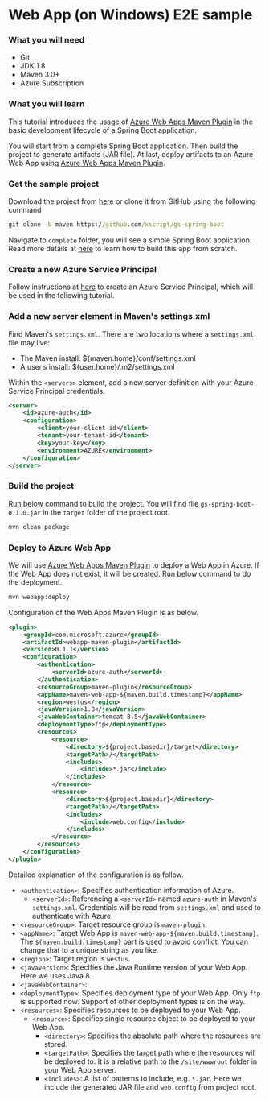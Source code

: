 # Web App (on Windows) E2E sample

### What you will need
- Git
- JDK 1.8
- Maven 3.0+
- Azure Subscription

### What you will learn
This tutorial introduces the usage of [Azure Web Apps Maven Plugin](https://github.com/Microsoft/azure-maven-plugins/tree/master/webapp-maven-plugin) 
in the basic development lifecycle of a Spring Boot application. 

You will start from a complete Spring Boot application. 
Then build the project to generate artifacts (JAR file).
At last, deploy artifacts to an Azure Web App using [Azure Web Apps Maven Plugin](https://github.com/Microsoft/azure-maven-plugins/tree/master/webapp-maven-plugin).


### Get the sample project
Download the project from [here](https://github.com/xscript/gs-spring-boot) or clone it from GitHub using the following command
 
```cmd
git clone -b maven https://github.com/xscript/gs-spring-boot 
```

Navigate to `complete` folder, you will see a simple Spring Boot application.
Read more details at [here](https://spring.io/guides/gs/spring-boot/) to learn how to build this app from scratch.

### Create a new Azure Service Principal
Follow instructions at [here](https://docs.microsoft.com/cli/azure/create-an-azure-service-principal-azure-cli#create-the-service-principal) 
to create an Azure Service Principal, which will be used in the following tutorial.

### Add a new server element in Maven's settings.xml
Find Maven's `settings.xml`. There are two locations where a `settings.xml` file may live:
- The Maven install: ${maven.home}/conf/settings.xml
- A user’s install: ${user.home}/.m2/settings.xml

Within the `<servers>` element, add a new server definition with your Azure Service Principal credentials.

```xml
<server>
    <id>azure-auth</id>
    <configuration>
        <client>your-client-id</client>
        <tenant>your-tenant-id</tenant>
        <key>your-key</key>
        <environment>AZURE</environment>
    </configuration>
</server>
```

### Build the project

Run below command to build the project. You will find file `gs-spring-boot-0.1.0.jar` in the `target` folder of the project root.

```cmd
mvn clean package
```

### Deploy to Azure Web App
We will use [Azure Web Apps Maven Plugin](https://github.com/Microsoft/azure-maven-plugins/tree/master/webapp-maven-plugin) to deploy a Web App in Azure. If the Web App does not exist, it will be created.
Run below command to do the deployment. 

```cmd
mvn webapp:deploy
```

Configuration of the Web Apps Maven Plugin is as below.

```xml
<plugin>
    <groupId>com.microsoft.azure</groupId>
    <artifactId>webapp-maven-plugin</artifactId>
    <version>0.1.1</version>
    <configuration>
        <authentication>
            <serverId>azure-auth</serverId>
        </authentication>
        <resourceGroup>maven-plugin</resourceGroup>
        <appName>maven-web-app-${maven.build.timestamp}</appName>
        <region>westus</region>
        <javaVersion>1.8</javaVersion>
        <javaWebContainer>tomcat 8.5</javaWebContainer>
        <deploymentType>ftp</deploymentType>
        <resources>
            <resource>
                <directory>${project.basedir}/target</directory>
                <targetPath>/</targetPath>
                <includes>
                    <include>*.jar</include>
                </includes>
            </resource>
            <resource>
                <directory>${project.basedir}</directory>
                <targetPath>/</targetPath>
                <includes>
                    <include>web.config</include>
                </includes>
            </resource>
        </resources>
    </configuration>
</plugin>
```

Detailed explanation of the configuration is as follow.

- `<authentication>`: Specifies authentication information of Azure.
    - `<serverId>`: Referencing a `<serverId>` named `azure-auth` in Maven's `settings.xml`. Credentials will be read from `settings.xml` and used to authenticate with Azure.
- `<resourceGroup>`: Target resource group is `maven-plugin`.
- `<appName>`: Target Web App is `maven-web-app-${maven.build.timestamp}`. The `${maven.build.timestamp}` part is used to avoid conflict. You can change that to a unique string as you like.
- `<region>`: Target region is `westus`.
- `<javaVersion>`: Specifies the Java Runtime version of your Web App. Here we uses Java 8.
- `<javaWebContainer>`: 
- `<deploymentType>`: Specifies deployment type of your Web App. Only `ftp` is supported now. Support of other deployment types is on the way. 
- `<resources>`: Specifies resources to be deployed to your Web App.
    - `<resource>`: Specifies single resource object to be deployed to your Web App.
        - `<directory>`: Specifies the absolute path where the resources are stored.
        - `<targetPath>`: Specifies the target path where the resources will be deployed to. 
                        It is a relative path to the `/site/wwwroot` folder in your Web App server.
        - `<includes>`: A list of patterns to include, e.g. `*.jar`. Here we include the generated JAR file and `web.config` from project root.


